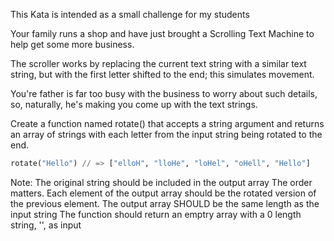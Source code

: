 This Kata is intended as a small challenge for my students

Your family runs a shop and have just brought a Scrolling Text Machine to help get some more business.

The scroller works by replacing the current text string with a similar text string, but with the first letter shifted to the end; this simulates movement.

You're father is far too busy with the business to worry about such details, so, naturally, he's making you come up with the text strings.

Create a function named rotate() that accepts a string argument and returns an array of strings with each letter from the input string being rotated to the end.

```python
rotate("Hello") // => ["elloH", "lloHe", "loHel", "oHell", "Hello"]
```

Note: The original string should be included in the output array The order matters. Each element of the output array should be the rotated version of the previous element. The output array SHOULD be the same length as the input string The function should return an emptry array with a 0 length string, '', as input
